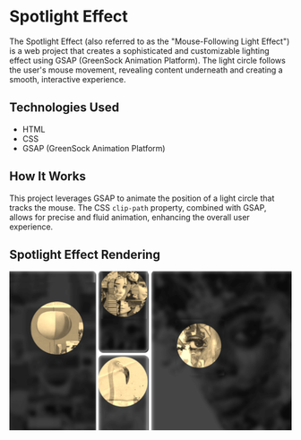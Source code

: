 # Spotlight Effect

The Spotlight Effect (also referred to as the "Mouse-Following Light Effect") is a web project that creates a sophisticated and customizable lighting effect using GSAP (GreenSock Animation Platform). The light circle follows the user's mouse movement, revealing content underneath and creating a smooth, interactive experience.

## Technologies Used

- HTML
- CSS
- GSAP (GreenSock Animation Platform)

## How It Works

This project leverages GSAP to animate the position of a light circle that tracks the mouse. The CSS `clip-path` property, combined with GSAP, allows for precise and fluid animation, enhancing the overall user experience.

## Spotlight Effect Rendering
![Spotlight Effect Rendering](https://github.com/valentina-mota/web-images/blob/main/css-gsap-spotlight-effect.png?raw=true)

